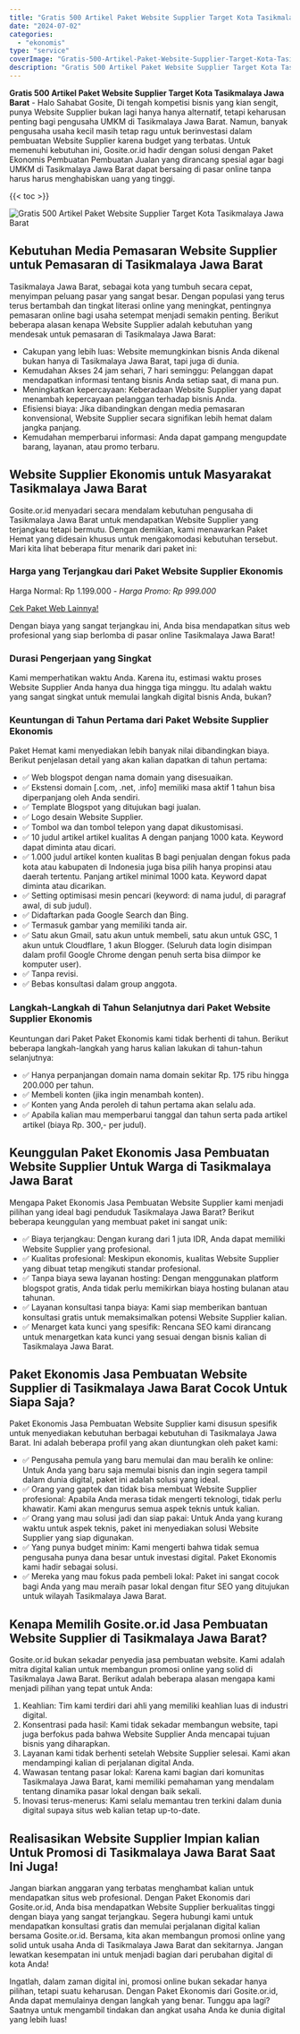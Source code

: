 ```yaml
---
title: "Gratis 500 Artikel Paket Website Supplier Target Kota Tasikmalaya Jawa Barat"
date: "2024-07-02"
categories: 
  - "ekonomis"
type: "service"
coverImage: "Gratis-500-Artikel-Paket-Website-Supplier-Target-Kota-Tasikmalaya-Jawa-Barat.png"
description: "Gratis 500 Artikel Paket Website Supplier Target Kota Tasikmalaya Jawa Barat. Ingatlah, dalam zaman digital ini, promosi online bukan sekadar hanya pilihan,..."
---
```


**Gratis 500 Artikel Paket Website Supplier Target Kota Tasikmalaya Jawa Barat** - Halo Sahabat Gosite, Di tengah kompetisi bisnis yang kian sengit, punya Website Supplier bukan lagi hanya hanya alternatif, tetapi keharusan penting bagi pengusaha UMKM di Tasikmalaya Jawa Barat. Namun, banyak pengusaha usaha kecil masih tetap ragu untuk berinvestasi dalam pembuatan Website Supplier karena budget yang terbatas. Untuk memenuhi kebutuhan ini, Gosite.or.id hadir dengan solusi dengan Paket Ekonomis Pembuatan Pembuatan Jualan yang dirancang spesial agar bagi UMKM di Tasikmalaya Jawa Barat dapat bersaing di pasar online tanpa harus harus menghabiskan uang yang tinggi.

{{< toc >}}

![Gratis 500 Artikel Paket Website Supplier Target Kota Tasikmalaya Jawa Barat](/images/ekonomis/Gratis-500-Artikel-Paket-Website-Supplier-Target-Kota-Tasikmalaya-Jawa-Barat.png)

## Kebutuhan Media Pemasaran Website Supplier untuk Pemasaran di Tasikmalaya Jawa Barat

Tasikmalaya Jawa Barat, sebagai kota yang tumbuh secara cepat, menyimpan peluang pasar yang sangat besar. Dengan populasi yang terus terus bertambah dan tingkat literasi online yang meningkat, pentingnya pemasaran online bagi usaha setempat menjadi semakin penting. Berikut beberapa alasan kenapa Website Supplier adalah kebutuhan yang mendesak untuk pemasaran di Tasikmalaya Jawa Barat:

- Cakupan yang lebih luas: Website memungkinkan bisnis Anda dikenal bukan hanya di Tasikmalaya Jawa Barat, tapi juga di dunia.
- Kemudahan Akses 24 jam sehari, 7 hari seminggu: Pelanggan dapat mendapatkan informasi tentang bisnis Anda setiap saat, di mana pun.
- Meningkatkan kepercayaan: Keberadaan Website Supplier yang dapat menambah kepercayaan pelanggan terhadap bisnis Anda.
- Efisiensi biaya: Jika dibandingkan dengan media pemasaran konvensional, Website Supplier secara signifikan lebih hemat dalam jangka panjang.
- Kemudahan memperbarui informasi: Anda dapat gampang mengupdate barang, layanan, atau promo terbaru.

## Website Supplier Ekonomis untuk Masyarakat Tasikmalaya Jawa Barat

Gosite.or.id menyadari secara mendalam kebutuhan pengusaha di Tasikmalaya Jawa Barat untuk mendapatkan Website Supplier yang terjangkau tetapi bermutu. Dengan demikian, kami menawarkan Paket Hemat yang didesain khusus untuk mengakomodasi kebutuhan tersebut. Mari kita lihat beberapa fitur menarik dari paket ini:

### Harga yang Terjangkau dari Paket Website Supplier Ekonomis

<a class="cta-button">Harga Normal: Rp 1.199.000 - <em>Harga Promo: Rp 999.000</em></a>

<a href="/jasa-web/" class="cta-button">Cek Paket Web Lainnya!</a>

Dengan biaya yang sangat terjangkau ini, Anda bisa mendapatkan situs web profesional yang siap berlomba di pasar online Tasikmalaya Jawa Barat!

### Durasi Pengerjaan yang Singkat

Kami memperhatikan waktu Anda. Karena itu, estimasi waktu proses Website Supplier Anda hanya dua hingga tiga minggu. Itu adalah waktu yang sangat singkat untuk memulai langkah digital bisnis Anda, bukan?

### Keuntungan di Tahun Pertama dari Paket Website Supplier Ekonomis

Paket Hemat kami menyediakan lebih banyak nilai dibandingkan biaya. Berikut penjelasan detail yang akan kalian dapatkan di tahun pertama:

- ✅ Web blogspot dengan nama domain yang disesuaikan.
- ✅ Ekstensi domain \[.com, .net, .info\] memiliki masa aktif 1 tahun bisa diperpanjang oleh Anda sendiri.
- ✅ Template Blogspot yang ditujukan bagi jualan.
- ✅ Logo desain Website Supplier.
- ✅ Tombol wa dan tombol telepon yang dapat dikustomisasi.
- ✅ 10 judul artikel artikel kualitas A dengan panjang 1000 kata. Keyword dapat diminta atau dicari.
- ✅ 1.000 judul artikel konten kualitas B bagi penjualan dengan fokus pada kota atau kabupaten di Indonesia juga bisa pilih hanya propinsi atau daerah tertentu. Panjang artikel minimal 1000 kata. Keyword dapat diminta atau dicarikan.
- ✅ Setting optimisasi mesin pencari (keyword: di nama judul, di paragraf awal, di sub judul).
- ✅ Didaftarkan pada Google Search dan Bing.
- ✅ Termasuk gambar yang memiliki tanda air.
- ✅ Satu akun Gmail, satu akun untuk membeli, satu akun untuk GSC, 1 akun untuk Cloudflare, 1 akun Blogger. (Seluruh data login disimpan dalam profil Google Chrome dengan penuh serta bisa diimpor ke komputer user).
- ✅ Tanpa revisi.
- ✅ Bebas konsultasi dalam group anggota.

### Langkah-Langkah di Tahun Selanjutnya dari Paket Website Supplier Ekonomis

Keuntungan dari Paket Paket Ekonomis kami tidak berhenti di tahun. Berikut beberapa langkah-langkah yang harus kalian lakukan di tahun-tahun selanjutnya:

- ✅ Hanya perpanjangan domain nama domain sekitar Rp. 175 ribu hingga 200.000 per tahun.
- ✅ Membeli konten (jika ingin menambah konten).
- ✅ Konten yang Anda peroleh di tahun pertama akan selalu ada.
- ✅ Apabila kalian mau memperbarui tanggal dan tahun serta pada artikel artikel (biaya Rp. 300,- per judul).

## Keunggulan Paket Ekonomis Jasa Pembuatan Website Supplier Untuk Warga di Tasikmalaya Jawa Barat

Mengapa Paket Ekonomis Jasa Pembuatan Website Supplier kami menjadi pilihan yang ideal bagi penduduk Tasikmalaya Jawa Barat? Berikut beberapa keunggulan yang membuat paket ini sangat unik:

- ✅ Biaya terjangkau: Dengan kurang dari 1 juta IDR, Anda dapat memiliki Website Supplier yang profesional.
- ✅ Kualitas profesional: Meskipun ekonomis, kualitas Website Supplier yang dibuat tetap mengikuti standar profesional.
- ✅ Tanpa biaya sewa layanan hosting: Dengan menggunakan platform blogspot gratis, Anda tidak perlu memikirkan biaya hosting bulanan atau tahunan.
- ✅ Layanan konsultasi tanpa biaya: Kami siap memberikan bantuan konsultasi gratis untuk memaksimalkan potensi Website Supplier kalian.
- ✅ Menarget kata kunci yang spesifik: Rencana SEO kami dirancang untuk menargetkan kata kunci yang sesuai dengan bisnis kalian di Tasikmalaya Jawa Barat.

## Paket Ekonomis Jasa Pembuatan Website Supplier di Tasikmalaya Jawa Barat Cocok Untuk Siapa Saja?

Paket Ekonomis Jasa Pembuatan Website Supplier kami disusun spesifik untuk menyediakan kebutuhan berbagai kebutuhan di Tasikmalaya Jawa Barat. Ini adalah beberapa profil yang akan diuntungkan oleh paket kami:

- ✅ Pengusaha pemula yang baru memulai dan mau beralih ke online: Untuk Anda yang baru saja memulai bisnis dan ingin segera tampil dalam dunia digital, paket ini adalah solusi yang ideal.
- ✅ Orang yang gaptek dan tidak bisa membuat Website Supplier profesional: Apabila Anda merasa tidak mengerti teknologi, tidak perlu khawatir. Kami akan mengurus semua aspek teknis untuk kalian.
- ✅ Orang yang mau solusi jadi dan siap pakai: Untuk Anda yang kurang waktu untuk aspek teknis, paket ini menyediakan solusi Website Supplier yang siap digunakan.
- ✅ Yang punya budget minim: Kami mengerti bahwa tidak semua pengusaha punya dana besar untuk investasi digital. Paket Ekonomis kami hadir sebagai solusi.
- ✅ Mereka yang mau fokus pada pembeli lokal: Paket ini sangat cocok bagi Anda yang mau meraih pasar lokal dengan fitur SEO yang ditujukan untuk wilayah Tasikmalaya Jawa Barat.

## Kenapa Memilih Gosite.or.id Jasa Pembuatan Website Supplier di Tasikmalaya Jawa Barat?

Gosite.or.id bukan sekadar penyedia jasa pembuatan website. Kami adalah mitra digital kalian untuk membangun promosi online yang solid di Tasikmalaya Jawa Barat. Berikut adalah beberapa alasan mengapa kami menjadi pilihan yang tepat untuk Anda:

1. Keahlian: Tim kami terdiri dari ahli yang memiliki keahlian luas di industri digital.
2. Konsentrasi pada hasil: Kami tidak sekadar membangun website, tapi juga berfokus pada bahwa Website Supplier Anda mencapai tujuan bisnis yang diharapkan.
3. Layanan kami tidak berhenti setelah Website Supplier selesai. Kami akan mendampingi kalian di perjalanan digital Anda.
4. Wawasan tentang pasar lokal: Karena kami bagian dari komunitas Tasikmalaya Jawa Barat, kami memiliki pemahaman yang mendalam tentang dinamika pasar lokal dengan baik sekali.
5. Inovasi terus-menerus: Kami selalu memantau tren terkini dalam dunia digital supaya situs web kalian tetap up-to-date.

## Realisasikan Website Supplier Impian kalian Untuk Promosi di Tasikmalaya Jawa Barat Saat Ini Juga!

Jangan biarkan anggaran yang terbatas menghambat kalian untuk mendapatkan situs web profesional. Dengan Paket Ekonomis dari Gosite.or.id, Anda bisa mendapatkan Website Supplier berkualitas tinggi dengan biaya yang sangat terjangkau. Segera hubungi kami untuk mendapatkan konsultasi gratis dan memulai perjalanan digital kalian bersama Gosite.or.id. Bersama, kita akan membangun promosi online yang solid untuk usaha Anda di Tasikmalaya Jawa Barat dan sekitarnya. Jangan lewatkan kesempatan ini untuk menjadi bagian dari perubahan digital di kota Anda!

Ingatlah, dalam zaman digital ini, promosi online bukan sekadar hanya pilihan, tetapi suatu keharusan. Dengan Paket Ekonomis dari Gosite.or.id, Anda dapat memulainya dengan langkah yang benar. Tunggu apa lagi? Saatnya untuk mengambil tindakan dan angkat usaha Anda ke dunia digital yang lebih luas!